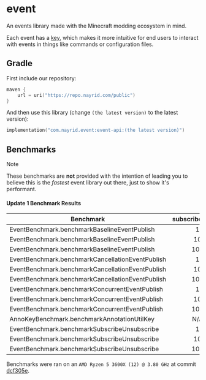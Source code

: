 # event

An events library made with the Minecraft modding ecosystem in mind.

Each event has a [key](https://jd.advntr.dev/key/latest/net/kyori/adventure/key/Key.html), which makes it more intuitive for end users to interact
with events in things like commands or configuration files.

## Gradle

First include our repository:

```kotlin
maven {
    url = uri("https://repo.nayrid.com/public")
}
```

And then use this library (change `(the latest version)` to the latest version):

```kotlin
implementation("com.nayrid.event:event-api:(the latest version)")
```

## Benchmarks

> [!NOTE]
> These benchmarks are **not** provided with the intention of leading you to believe this is the *fastest* event library out there, just to show it's performant.

#### Update 1 Benchmark Results

| Benchmark                                            | subscriberCount | Mode  | Cnt | Score            | Error            | Units |
|------------------------------------------------------|:---------------:|:-----:|:---:|:----------------:|:----------------:|:-----:|
| EventBenchmark.benchmarkBaselineEventPublish         |       1         | thrpt | 25  | 51,392,326.896   | ± 277,965.483    | ops/s |
| EventBenchmark.benchmarkBaselineEventPublish         |      10         | thrpt | 25  | 33,798,162.123   | ± 715,198.909    | ops/s |
| EventBenchmark.benchmarkBaselineEventPublish         |      100        | thrpt | 25  | 11,001,671.906   | ± 82,515.552     | ops/s |
| EventBenchmark.benchmarkCancellationEventPublish     |       1         | thrpt | 25  | 53,373,607.112   | ± 254,794.504    | ops/s |
| EventBenchmark.benchmarkCancellationEventPublish     |      10         | thrpt | 25  | 12,781,271.023   | ± 79,251.440     | ops/s |
| EventBenchmark.benchmarkCancellationEventPublish     |      100        | thrpt | 25  |  1,729,370.344   | ± 8,333.286      | ops/s |
| EventBenchmark.benchmarkConcurrentEventPublish       |       1         | thrpt | 25  | 197,034,216.432  | ± 2,554,115.648  | ops/s |
| EventBenchmark.benchmarkConcurrentEventPublish       |      10         | thrpt | 25  | 130,922,888.571  | ± 2,005,071.726  | ops/s |
| EventBenchmark.benchmarkConcurrentEventPublish       |      100        | thrpt | 25  |  42,853,366.206  | ± 265,138.816    | ops/s |
| AnnoKeyBenchmark.benchmarkAnnotationUtilKey          |      N/A        | avgt  | 25  |       4.038      | ± 0.041          | ns/op |
| EventBenchmark.benchmarkSubscribeUnsubscribe         |       1         | avgt  | 25  |     205.447      | ± 3.347          | ns/op |
| EventBenchmark.benchmarkSubscribeUnsubscribe         |      10         | avgt  | 25  |     205.864      | ± 2.651          | ns/op |
| EventBenchmark.benchmarkSubscribeUnsubscribe         |      100        | avgt  | 25  |     209.395      | ± 2.189          | ns/op |

Benchmarks were ran on an `AMD Ryzen 5 3600X (12) @ 3.80 GHz` at commit [dcf305e](https://github.com/nayrid/event/commit/dcf305ebebca104931de7d6104620c8159797d19).
